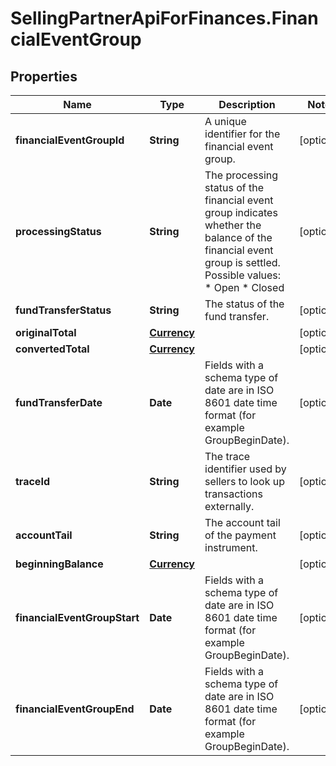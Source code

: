# SellingPartnerApiForFinances.FinancialEventGroup

## Properties

Name | Type | Description | Notes
------------ | ------------- | ------------- | -------------
**financialEventGroupId** | **String** | A unique identifier for the financial event group. | [optional] 
**processingStatus** | **String** | The processing status of the financial event group indicates whether the balance of the financial event group is settled.  Possible values:  * Open  * Closed | [optional] 
**fundTransferStatus** | **String** | The status of the fund transfer. | [optional] 
**originalTotal** | [**Currency**](Currency.md) |  | [optional] 
**convertedTotal** | [**Currency**](Currency.md) |  | [optional] 
**fundTransferDate** | **Date** | Fields with a schema type of date are in ISO 8601 date time format (for example GroupBeginDate). | [optional] 
**traceId** | **String** | The trace identifier used by sellers to look up transactions externally. | [optional] 
**accountTail** | **String** | The account tail of the payment instrument. | [optional] 
**beginningBalance** | [**Currency**](Currency.md) |  | [optional] 
**financialEventGroupStart** | **Date** | Fields with a schema type of date are in ISO 8601 date time format (for example GroupBeginDate). | [optional] 
**financialEventGroupEnd** | **Date** | Fields with a schema type of date are in ISO 8601 date time format (for example GroupBeginDate). | [optional] 



